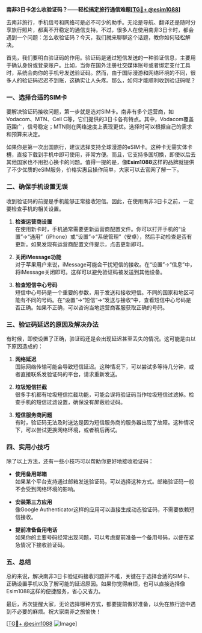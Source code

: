 **南非3日卡怎么收验证码？——轻松搞定旅行通信难题[[TG💪+ @esim1088](https://t.me/s/esim1088)]**

去南非旅行，手机信号和网络可是必不可少的助手。无论是导航、翻译还是随时分享旅行照片，都离不开稳定的通信支持。不过，很多人在使用南非3日卡时，都会遇到一个问题：怎么收验证码？今天，我们就来聊聊这个话题，教你如何轻松解决。

首先，我们要明白验证码的作用。验证码是通过短信发送的一种验证信息，主要用于确认身份或登录账户。比如，当你在国外注册社交媒体账号或者绑定支付工具时，系统会向你的手机号发送验证码。然而，由于国际漫游和网络环境的不同，很多人的验证码迟迟不到账，这确实让人头疼。那么，如何才能顺利收到验证码呢？

### **一、选择合适的SIM卡**

要解决验证码接收问题，第一步就是选对SIM卡。南非有多个运营商，如Vodacom、MTN、Cell C等，它们提供的3日卡各有特点。其中，Vodacom覆盖范围广，信号稳定；MTN则在网络速度上表现更优。选择时可以根据自己的需求和预算来决定。

如果你是第一次出国旅行，建议选择支持全球漫游的eSIM卡。这种卡无需实体卡槽，直接下载到手机中即可使用，非常方便。而且，它支持多国切换，即使以后去其他国家也不用担心换卡的问题。值得一提的是，像**Esim1088**这样的品牌就提供了不少优质的eSIM服务，价格实惠且操作简单，大家可以去官网了解一下。

### **二、确保手机设置无误**

收到验证码的前提是手机能够正常接收短信。因此，在使用南非3日卡之前，一定要检查手机的相关设置。

1. **检查运营商设置**  
   在使用新卡时，手机通常需要更新运营商配置文件。你可以打开手机的“设置”→“通用”（iPhone）或“设置”→“系统管理”（安卓），然后手动检查是否有更新。如果发现有运营商配置文件提示，点击更新即可。

2. **关闭iMessage功能**  
   对于苹果用户来说，iMessage可能会干扰短信的接收。在“设置”→“信息”中，将iMessage关闭即可。这样可以避免验证码被发送到其他设备。

3. **检查短信中心号码**  
   短信中心号码是一个重要的参数，用于发送和接收短信。不同的国家和地区可能有不同的号码。在“设置”→“短信”→“发送与接收”中，查看短信中心号码是否正确。如果不正确，可以咨询当地运营商客服获取正确的号码。

### **三、验证码延迟的原因及解决办法**

有时候，即使设置了正确，验证码还是会出现延迟甚至丢失的情况。这可能是由以下原因造成的：

1. **网络延迟**  
   国际网络传输可能会导致短信延迟。这种情况下，可以尝试多等待几分钟，或者直接联系发验证码的平台，请求重新发送。

2. **垃圾短信拦截**  
   很多手机都有垃圾短信拦截功能，可能会误将验证码当作垃圾短信过滤掉。检查手机的短信过滤设置，确保没有屏蔽验证码。

3. **短信服务商问题**  
   有时，验证码无法及时送达是因为短信服务商的服务器出现了故障。这种情况下，可以尝试更换网络环境，或者稍后再试。

### **四、实用小技巧**

除了以上方法，还有一些小技巧可以帮助你更好地接收验证码：

- **使用备用邮箱**  
  如果某个平台支持通过邮箱发送验证码，可以选择这种方式。邮箱验证码一般不会受到网络环境的影响。

- **安装第三方应用**  
  像Google Authenticator这样的应用可以直接生成动态验证码，不需要依赖短信接收。

- **提前准备备用电话**  
  如果你的主要号码经常出现问题，可以考虑提前准备一个备用号码，以便在紧急情况下接收验证码。

### **五、总结**

总的来说，解决南非3日卡验证码接收问题并不难，关键在于选择合适的SIM卡、正确设置手机以及了解可能的延迟原因。如果你觉得麻烦，也可以直接选择像Esim1088这样的便捷服务，省心又省力。

最后，再次提醒大家，无论选择哪种方式，都要提前做好准备，以免在旅行途中遇到不必要的麻烦。祝大家南非之旅愉快！

[[TG💪+ @esim1088](https://t.me/s/esim1088) ![Image](https://i.postimg.cc/4NQfJmqS/Snipaste-2025-05-13-00-14-12.png)]